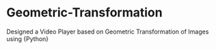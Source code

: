 # Geometric-Transformation
Designed a Video Player based on Geometric Transformation of Images using  {Python}
